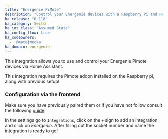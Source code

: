 ```yaml
---
title: "Energenie PiMote"
description: "Control your Energenie devices with a Raspberry Pi and Home Assistant"
ha_release: "0.118"
ha_category: Switch
ha_iot_class: "Assumed State"
ha_config_flow: true
ha_codeowners:
  - '@matejmecka'
ha_domain: energenie
---
```


This integration allows you to use and control your Energenie Pimote devices via Home Assistant.

<div class='note'>
This integration requires the Pimote addon installed on the Raspberry pi, along with previous setup!
</div>

### Configuration via the frontend

Make sure you have previously paired them or if you have not follow consult the following [guide](https://www.raspberrypi-spy.co.uk/2017/08/controlling-energenie-power-sockets-with-the-pi-mote-addon/).

In the settings go to `Integrations`, click on the `+` sign to add an integration and click on *Energenie*. After filling out the socket number and name the integration is ready to go!
